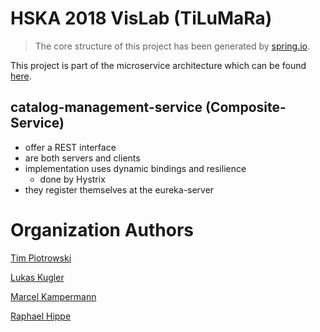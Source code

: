 # HSKA 2018 VisLab (TiLuMaRa)

> The core structure of this project has been generated by [spring.io](http://start.spring.io/).

This project is part of the microservice architecture which can be found [here](https://github.com/HSKA-VisLab-TiLuMaRa).

## catalog-management-service (Composite-Service)

- offer a REST interface
- are both servers and clients
- implementation uses dynamic bindings and resilience
  - done by Hystrix
- they register themselves at the eureka-server

# Organization  Authors
[Tim Piotrowski](timpio95@web.de)

[Lukas Kugler](lukikugler@gmail.com)

[Marcel Kampermann](m.kampermann@gmail.com)

[Raphael Hippe](info@raphaelhippe.de)
